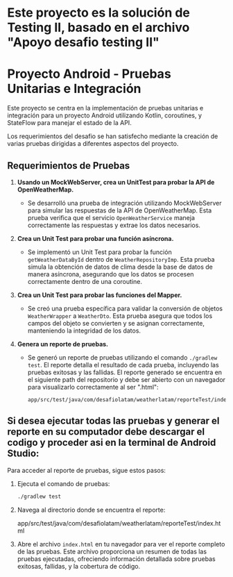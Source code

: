 # Este proyecto es la solución de Testing II, basado en el archivo "Apoyo desafio testing II"



# Proyecto Android - Pruebas Unitarias e Integración

Este proyecto se centra en la implementación de pruebas unitarias e integración para un proyecto Android utilizando Kotlin, coroutines, y StateFlow para manejar el estado de la API. 

Los requerimientos del desafio se han satisfecho mediante la creación de varias pruebas dirigidas a diferentes aspectos del proyecto.

## Requerimientos de Pruebas

1. **Usando un MockWebServer, crea un UnitTest para probar la API de OpenWeatherMap.**
    - Se desarrolló una prueba de integración utilizando MockWebServer para simular las respuestas de la API de OpenWeatherMap. Esta prueba verifica que el servicio `OpenWeatherService` maneja correctamente las respuestas y extrae los datos necesarios.

2. **Crea un Unit Test para probar una función asíncrona.**
    - Se implementó un Unit Test para probar la función `getWeatherDataById` dentro de `WeatherRepositoryImp`. Esta prueba simula la obtención de datos de clima desde la base de datos de manera asíncrona, asegurando que los datos se procesen correctamente dentro de una coroutine.

3. **Crea un Unit Test para probar las funciones del Mapper.**
    - Se creó una prueba específica para validar la conversión de objetos `WeatherWrapper` a `WeatherDto`. Esta prueba asegura que todos los campos del objeto se convierten y se asignan correctamente, manteniendo la integridad de los datos.

4. **Genera un reporte de pruebas.**
    - Se generó un reporte de pruebas utilizando el comando `./gradlew test`. El reporte detalla el resultado de cada prueba, incluyendo las pruebas exitosas y las fallidas. El reporte generado se encuentra en el siguiente path del repositorio y debe ser abierto con un navegador para visualizarlo correctamente al ser ".html":
      ```
      app/src/test/java/com/desafiolatam/weatherlatam/reporteTest/index.html
      ```

## Si desea ejecutar todas las pruebas y generar el reporte en su computador debe descargar el codigo y proceder asi en la terminal de Android Studio: 

Para acceder al reporte de pruebas, sigue estos pasos:

1. Ejecuta el comando de pruebas:
   ```bash
   ./gradlew test

2. Navega al directorio donde se encuentra el reporte:

   app/src/test/java/com/desafiolatam/weatherlatam/reporteTest/index.html

3. Abre el archivo `index.html` en tu navegador para ver el reporte completo de las pruebas.
   Este archivo proporciona un resumen de todas las pruebas ejecutadas, ofreciendo información detallada sobre pruebas exitosas, fallidas, y la cobertura de código.


